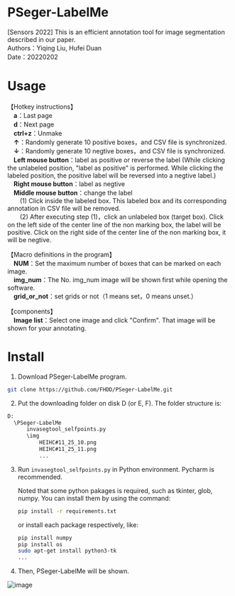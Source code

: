 # PSeger-LabelMe
[Sensors 2022] This is an efficient annotation tool for image segmentation described in our paper.
<br /> Authors：Yiqing Liu, Hufei Duan
<br /> Date：20220202

# Usage
【Hotkey instructions】
<br /> &emsp;**a**：Last page
<br /> &emsp;**d**：Next page
<br /> &emsp;**ctrl+z**：Unmake
<br /> &emsp;**↑**：Randomly generate 10 positive boxes，and CSV file is synchronized.
<br /> &emsp;**↓**：Randomly generate 10 negtive boxes，and CSV file is synchronized.
<br /> &emsp;**Left mouse button**：label as positive or reverse the label (While clicking the unlabeled position, "label as positive" is performed. While clicking the labeled position, the positive label will be reversed into a negtive label.)
<br /> &emsp;**Right mouse button**：label as negtive
<br /> &emsp;**Middle mouse button**：change the label
<br />          &emsp;&emsp;(1) Click inside the labeled box. This labeled box and its corresponding annotation in CSV file will be removed.
 <br />         &emsp;&emsp;(2) After executing step (1)，click an unlabeled box (target box). Click on the left side of the center line of the non marking box, the label will be positive. Click on the right side of the center line of the non marking box, it will be negtive.

【Macro definitions in the program】
<br /> &emsp;**NUM**：Set the maximum number of boxes that can be marked on each image.
<br /> &emsp;**img_num**：The No. img_num image will be shown first while opening the software.
<br /> &emsp;**grid_or_not**：set grids or not（1 means set，0 means unset.）

【components】
<br /> &emsp;**Image list**：Select one image and click "Confirm". That image will be shown for your annotating.


# Install
1. Download PSeger-LabelMe program.
```bash
git clone https://github.com/FHDD/PSeger-LabelMe.git
```

2. Put the downloading folder on disk D (or E, F). The folder structure is:
```bash
D:
  \PSeger-LabelMe
      invasegtool_selfpoints.py
      \img
          HEIHC#11_25_10.png
          HEIHC#11_25_11.png
          ...
```

3. Run ```invasegtool_selfpoints.py``` in Python environment. Pycharm is recommended.

   Noted that some python pakages is required, such as tkinter, glob, numpy. You can install them by using the command:
   ```bash
   pip install -r requirements.txt
   ```
   
   or install each package respectively, like:
   ```bash
   pip install numpy
   pip install os
   sudo apt-get install python3-tk
   ...
   ```
   
4. Then, PSeger-LabelMe will be shown.

![image](https://user-images.githubusercontent.com/39789261/182822284-ad0ef778-c6ff-4fec-a606-9e168f13229f.png)





